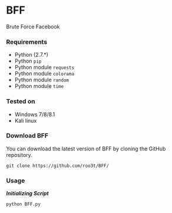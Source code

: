 # BFF
Brute Force Facebook

 ### Requirements

- Python (2.7.*)
- Python `pip`
- Python module `requests`
- Python module `colorama`
- Python module `random`
- Python module `time`

### Tested on

- Windows 7/8/8.1
- Kali linux
 
### Download BFF

You can download the latest version of BFF by cloning the GitHub repository.

	git clone https://github.com/roo3t/BFF/
	
### Usage

***Initializing Script***

	python BFF.py
